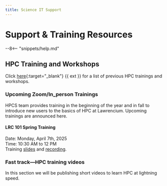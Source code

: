 ```yaml
---
title: Science IT Support
---
```


# **Support & Training Resources**

--8<-- "snippets/help.md"

## **HPC Training and Workshops**

Click [here](https://it.lbl.gov/service/scienceit/training-and-workshops/){:target="_blank"} {{ ext }} for a list of previous HPC trainings and workshops.

### **Upcoming Zoom/In_person Trainings**
HPCS team provides training in the beginning of the year and in fall to introduce new users to the basics of HPC at Lawrencium. Upcoming trainings are announced here. 

#### **LRC 101 Spring Training**
Date: Monday, April 7th, 2025  
Time: 10:30 AM to 12 PM  
Training [slides](https://docs.google.com/presentation/d/e/2PACX-1vRc-TPOmrwDEHrAGdBzuSRg6cPhPiop_nagP3VuQl2l5_iVgeEQNIYKiRYT3LEs_4KC4EC-EtenrGUT/pub?start=false&loop=false&delayms=3000) and [recording](https://drive.google.com/file/d/1SIgudK7A1XhFa7AFoXqLPYwesi6NZRqS/view?usp=sharing). 


### **Fast track—HPC training videos**
In this section we will be publishing short videos to learn HPC at lightning speed. 

